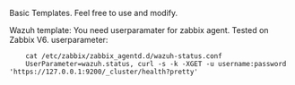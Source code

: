 Basic Templates. Feel free to use and modify.

Wazuh template:
You need userparamater for zabbix agent. Tested on Zabbix V6.
        userparameter:
        
        cat /etc/zabbix/zabbix_agentd.d/wazuh-status.conf 
        UserParameter=wazuh.status, curl -s -k -XGET -u username:password 'https://127.0.0.1:9200/_cluster/health?pretty'

        
